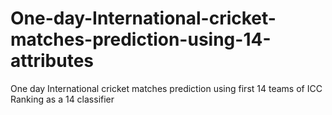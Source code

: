 # One-day-International-cricket-matches-prediction-using-14-attributes
One day International cricket matches prediction using first 14 teams of ICC Ranking as a 14 classifier
